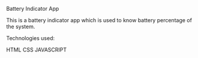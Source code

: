 Battery Indicator App

This is a battery indicator app which is used to know battery percentage of the system.

Technologies used:

HTML CSS JAVASCRIPT
